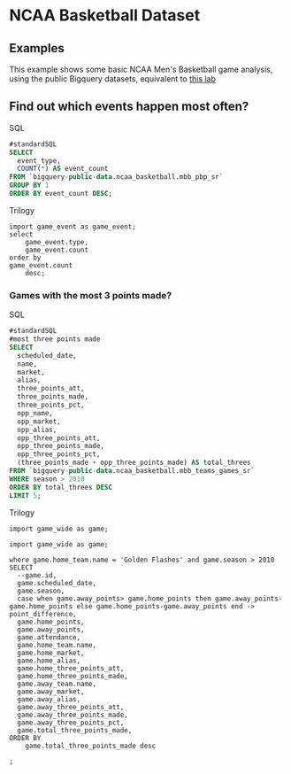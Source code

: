 

# NCAA Basketball Dataset



## Examples
This example shows some basic NCAA Men's Basketball game analysis, using the public
Bigquery datasets, equivalent to [this lab](https://www.cloudskillsboost.google/focuses/624?parent=catalog)


## Find out which events happen most often?

SQL
```sql
#standardSQL
SELECT
  event_type,
  COUNT(*) AS event_count
FROM `bigquery-public-data.ncaa_basketball.mbb_pbp_sr`
GROUP BY 1
ORDER BY event_count DESC;
```

Trilogy
```trilogy 
import game_event as game_event;
select 
    game_event.type,
    game_event.count
order by 
game_event.count
    desc;
```

### Games with the most 3 points made?

SQL
```sql
#standardSQL
#most three points made
SELECT
  scheduled_date,
  name,
  market,
  alias,
  three_points_att,
  three_points_made,
  three_points_pct,
  opp_name,
  opp_market,
  opp_alias,
  opp_three_points_att,
  opp_three_points_made,
  opp_three_points_pct,
  (three_points_made + opp_three_points_made) AS total_threes
FROM `bigquery-public-data.ncaa_basketball.mbb_teams_games_sr`
WHERE season > 2010
ORDER BY total_threes DESC
LIMIT 5;

```


Trilogy
```trilogy
import game_wide as game;

import game_wide as game;

where game.home_team.name = 'Golden Flashes' and game.season > 2010
SELECT
  --game.id,
  game.scheduled_date,
  game.season,
  case when game.away_points> game.home_points then game.away_points-game.home_points else game.home_points-game.away_points end -> point_difference,
  game.home_points,
  game.away_points,
  game.attendance,
  game.home_team.name,
  game.home_market,
  game.home_alias,
  game.home_three_points_att,
  game.home_three_points_made,
  game.away_team.name,
  game.away_market,
  game.away_alias,
  game.away_three_points_att,
  game.away_three_points_made,
  game.away_three_points_pct,
  game.total_three_points_made,
ORDER BY 
    game.total_three_points_made desc

;

```